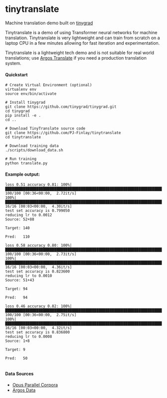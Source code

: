 # tinytranslate
Machine translation demo built on [tinygrad](https://github.com/tinygrad/tinygrad)

Tinytranslate is a demo of using Transformer neural networks for machine translation. Tinytranslate is very lightweight and can train from scratch on a laptop CPU in a few minutes allowing for fast iteration and experimentation.

Tinytranslate is a lightweight tech demo and is not suitable for real world translations; use [Argos Translate](https://github.com/argosopentech/argos-translate) if you need a production translation system.

#### Quickstart
```
# Create Virtual Environment (optional)
virtualenv env
source env/bin/activate

# Install tinygrad
git clone https://github.com/tinygrad/tinygrad.git
cd tinygrad
pip install -e .
cd ..

# Download TinyTranslate source code
git clone https://github.com/PJ-Finlay/tinytranslate
cd tinytranslate

# Download training data
./scripts/download_data.sh

# Run training
python translate.py
```

#### Example output:
```
loss 0.51 accuracy 0.81: 100%|█████████████████████████████████████████████████████████████████████████████| 100/100 [00:36<00:00,  2.72it/s]
100%|████████████████████████████████████████████████████████████████████████████████████████████████████████| 16/16 [00:03<00:00,  4.30it/s]
test set accuracy is 0.799050
reducing lr to 0.0012
Source: 52+88
    
Target: 140
      
Pred:   110
      
loss 0.58 accuracy 0.80: 100%|█████████████████████████████████████████████████████████████████████████████| 100/100 [00:36<00:00,  2.73it/s]
100%|████████████████████████████████████████████████████████████████████████████████████████████████████████| 16/16 [00:03<00:00,  4.36it/s]
test set accuracy is 0.823600
reducing lr to 0.0010
Source: 51+43
    
Target: 94
       
Pred:   94
       
loss 0.46 accuracy 0.82: 100%|█████████████████████████████████████████████████████████████████████████████| 100/100 [00:36<00:00,  2.75it/s]
100%|████████████████████████████████████████████████████████████████████████████████████████████████████████| 16/16 [00:03<00:00,  4.32it/s]
test set accuracy is 0.836800
reducing lr to 0.0008
Source: 1+8
      
Target: 9
        
Pred:   50
       
```

#### Data Sources
- [Opus Parallel Corpora](https://opus.nlpl.eu/)
- [Argos Data](https://github.com/argosopentech/argos-data/blob/main/builddataset.go)


